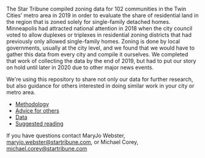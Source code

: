 The Star Tribune compiled zoning data for 102 communities in the Twin Cities' metro area in 2019 in order to evaluate the share of residential land in the region that is zoned solely for single-family detached homes. Minneapolis had attracted national attention in 2018 when the city council voted to allow duplexes or triplexes in residential zoning districts that had previously only allowed single-family homes. Zoning is done by local governments, usually at the city level, and we found that we would have to gather this data from every city and compile it ourselves. We completed that work of collecting the data by the end of 2019, but had to put our story on hold until later in 2020 due to other major news events.

We're using this repository to share not only our data for further research, but also guidance for others interested in doing similar work in your city or metro area.

- [Methodology](methodology.md)
- [Advice for others](howto.md)
- [Data](data.md)
- [Suggested reading](reading.md)

If you have questions contact MaryJo Webster, [maryjo.webster@startribune.com](mailto:maryjo.webster@startribune.com), or Michael Corey, [michael.corey@startribune.com](mailto:michael.corey@startribune.com)
